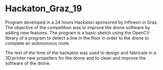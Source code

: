 # Hackaton_Graz_19

Program developed in a 24 hours Hackaton sponsored by Infineon in Graz. The objective of the competition was to improve the drone software by adding new features. The program is a basic sketch using the OpenCV library of a program to detect a line in the floor in order to the drone to complete an autonomous route. 

The rest of the time of the hackaton was used to design and fabricate in a 3D printer new propellers for the drone and to clean and improve the software of the drone.
